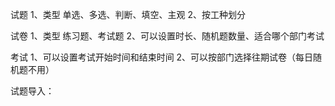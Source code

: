 试题
    1、类型
        单选、多选、判断、填空、主观
    2、按工种划分

试卷
    1、类型
        练习题、考试题
    2、可以设置时长、随机题数量、适合哪个部门考试
    
考试
    1、可以设置考试开始时间和结束时间
    2、可以按部门选择往期试卷（每日随机题不用）
    
试题导入：
    